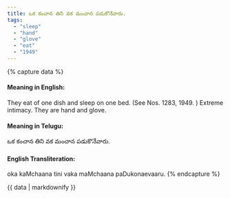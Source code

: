 ```yaml
---
title: ఒక కంచాన తిని వక మంచాన పడుకొనేవారు.
tags:
  - "sleep"
  - "hand"
  - "glove"
  - "eat"
  - "1949"
---
```


{% capture data %}
#### Meaning in English:
They eat of one dish and sleep on one bed.
(See Nos. 1283, 1949. )
Extreme intimacy.
They are hand and glove.

#### Meaning in Telugu:
ఒక కంచాన తిని వక మంచాన పడుకొనేవారు.

#### English Transliteration:
oka kaMchaana tini vaka maMchaana paDukonaevaaru.
{% endcapture %}

<div class="notice">{{ data | markdownify }}</div>


